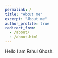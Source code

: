 ```yaml
---
permalink: /
title: "About me"
excerpt: "About me"
author_profile: true
redirect_from: 
  - /about/
  - /about.html
---
```


Hello I am Rahul Ghosh.
